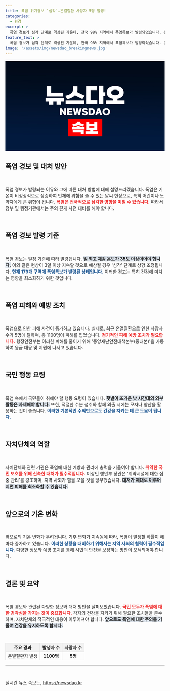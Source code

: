 ```yaml
---
title: 폭염 위기경보 ‘심각’…온열질환 사망자 5명 발생!
categories:
  - 환경
excerpt: >
  폭염 경보가 심각 단계로 격상된 가운데, 전국 98% 지역에서 폭염특보가 발령되었습니다. 온열질환자가 급증하는 현실 속, 정부의 총력 대응과 지속적인 국민 보호가 절실합니다.
feature_text: >
  폭염 경보가 심각 단계로 격상된 가운데, 전국 98% 지역에서 폭염특보가 발령되었습니다. 온열질환자가 급증하는 현실 속, 정부의 총력 대응과 지속적인 국민 보호가 절실합니다.
image: '/assets/img/newsdao_breakingnews.jpg'
---
```


<p><img src="/assets/img/newsdao_breakingnews.jpg" alt="implanttips 속보" /></p>

<h2 data-ke-size="size26">폭염 경보 및 대처 방안</h2>

<p data-ke-size="size16">&nbsp;</p>

<p>폭염 경보가 발령되는 이유와 그에 따른 대처 방법에 대해 설명드리겠습니다. 폭염은 기온이 비정상적으로 상승하여 인체에 위험을 줄 수 있는 날씨 현상으로, 특히 어린이나 노약자에게 큰 위협이 됩니다. <b><span style="color: #ee2323;">폭염은 전국적으로 심각한 영향을 미칠 수 있습니다.</span></b> 따라서 정부 및 행정기관에서는 주의 깊게 사전 대비를 해야 합니다. </p>

<p data-ke-size="size16">&nbsp;</p>

<h2 data-ke-size="size26">폭염 경보 발령 기준</h2>

<p data-ke-size="size16">&nbsp;</p>

<p>폭염 경보는 일정 기준에 따라 발령됩니다. <b><span style="background-color: #21538527;">일 최고 체감 온도가 35도 이상이어야 합니다.</span></b> 이와 같은 현상이 3일 이상 지속할 것으로 예상될 경우 '심각' 단계로 상향 조정됩니다. <b><span style="color: #1a5490;">현재 179개 구역에 폭염특보가 발령된 상태입니다.</span></b> 이러한 경고는 특히 건강에 미치는 영향을 최소화하기 위한 것입니다.</p>

<p data-ke-size="size16">&nbsp;</p>

<h2 data-ke-size="size26">폭염 피해와 예방 조치</h2>

<p data-ke-size="size16">&nbsp;</p>

<p>폭염으로 인한 피해 사건이 증가하고 있습니다. 실제로, 최근 온열질환으로 인한 사망자 수가 5명에 달하며, 총 1100명이 피해를 입었습니다. <b><span style="color: #ee2323;">정기적인 피해 예방 조치가 필요합니다.</span></b> 행정안전부는 이러한 피해를 줄이기 위해 '중앙재난안전대책본부(중대본)'을 가동하여 응급 대응 및 지원에 나서고 있습니다.</p>

<p data-ke-size="size16">&nbsp;</p>

<h2 data-ke-size="size26">국민 행동 요령</h2>

<p data-ke-size="size16">&nbsp;</p>

<p>폭염 속에서 국민들이 취해야 할 행동 요령이 있습니다. <b><span style="background-color: #21538527;">햇볕이 뜨거운 낮 시간대의 외부 활동은 자제해야 합니다.</span></b> 또한, 적절한 수분 섭취와 함께 외출 시에는 모자나 양산을 활용하는 것이 좋습니다. <b><span style="color: #1a5490;">이러한 기본적인 수칙만으로도 건강을 지키는 데 큰 도움이 됩니다.</span></b></p>

<p data-ke-size="size16">&nbsp;</p>

<h2 data-ke-size="size26">자치단체의 역할</h2>

<p data-ke-size="size16">&nbsp;</p>

<p>자치단체와 관련 기관은 폭염에 대한 예방과 관리에 총력을 기울여야 합니다. <b><span style="color: #ee2323;">취약한 국민 보호를 위해 신속한 대처가 필수적입니다.</span></b> 이상민 행안부 장관은 '취약시설에 대한 집중 관리'를 강조하며, 지역 사회가 힘을 모을 것을 당부했습니다. <b><span style="background-color: #21538527;">대처가 제대로 이루어지면 피해를 최소화할 수 있습니다.</span></b></p>

<p data-ke-size="size16">&nbsp;</p>

<h2 data-ke-size="size26">앞으로의 기온 변화</h2>

<p data-ke-size="size16">&nbsp;</p>

<p>앞으로의 기온 변화가 우려됩니다. 기후 변화가 지속됨에 따라, 폭염이 발생할 확률이 해마다 증가하고 있습니다. <b><span style="color: #1a5490;">이러한 상황을 대비하기 위해서는 지역 사회의 협력이 필수적입니다.</span></b> 다양한 정보와 예방 조치를 통해 시민의 안전을 보장하는 방안이 모색되어야 합니다.</p>

<p data-ke-size="size16">&nbsp;</p>

<h2 data-ke-size="size26">결론 및 요약</h2>

<p data-ke-size="size16">&nbsp;</p>

<p>폭염 경보와 관련된 다양한 정보와 대처 방안을 살펴보았습니다. <b><span style="color: #ee2323;">국민 모두가 폭염에 대한 경각심을 가지는 것이 중요합니다.</span></b> 각자의 건강을 지키기 위해 필요한 조치들을 준수하며, 자치단체의 적극적인 대응이 이루어져야 합니다. <b><span style="background-color: #21538527;">앞으로도 폭염에 대한 주의를 기울여 건강을 유지하도록 합시다.</span></b> </p>

<p data-ke-size="size16">&nbsp;</p> 

<table style="width: 100%; border-collapse: collapse;"> 
    <thead> 
        <tr>
            <th style="border: 1px solid #ddd; text-align: center; background-color: #f2f2f2;">주요 경과</th> 
            <th style="border: 1px solid #ddd; text-align: center; background-color: #f2f2f2;">발생자 수</th> 
            <th style="border: 1px solid #ddd; text-align: center; background-color: #f2f2f2;">사망자 수</th> 
        </tr> 
    </thead>
    <tbody> 
        <tr> 
            <td style="border: 1px solid #ddd; text-align: center;">온열질환자 발생</td> 
            <td style="border: 1px solid #ddd; text-align: center;"><b>1100명</b></td> 
            <td style="border: 1px solid #ddd; text-align: center;"><b>5명</b></td>
        </tr> 
    </tbody> 
</table> 

<hr /> 

<p data-ke-size="size16">&nbsp;</p> 
실시간 뉴스 속보는, <a href="https://newsdao.kr" rel="dofollow">https://newsdao.kr</a>


